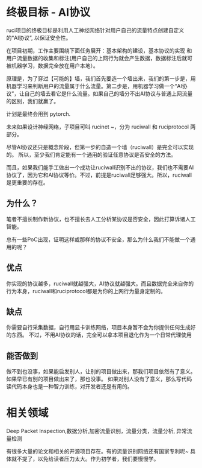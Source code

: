 # 终极目标 - AI协议

ruci项目的终极目标是利用人工神经网络针对用户自己的流量特点创建自定义的“AI协议”, 以保证安全性。

在项目初期，工作主要围绕下面任务展开：基本架构的建设，基本协议的实现 和用户流量数据的收集和标注(用户自己的上网行为就会产生数据，数据标注后就可被机器学习，数据完全放在用户本地）。

原理是，为了穿过【可能的】墙，我们首先要造一个墙出来，我们的第一步是，用机器学习来判断用户的流量属于什么流量。第二步是，用机器学习做一个“AI协议”，让自己的墙去看它是什么流量。如果自己的墙分不出AI协议与普通上网流量的区别，我们就赢了。

计划是最终会用到 pytorch. 

未来如果设计神经网络，子项目可叫 rucinet ~，分为 ruciwall 和 ruciprotocol 两部分。

尽管AI协议还只是概念阶段，但第一步的自造一个墙（ruciwall）是完全可以实现的。 所以，至少我们肯定能有一个通用的验证任意协议是否安全的方法。

而且，如果我们能手工做出一个成功让ruciwall识别不出的协议，我们也不需要AI协议了，因为它和AI协议等价。不过，前提是ruciwall足够强大。所以，ruciwall是更重要的存在。

## 为什么？

笔者不擅长制作新协议，也不擅长去人工分析某协议是否安全，因此打算诉诸人工智能。

总有一些PoC出现，证明这样或那样的协议不安全，那么为什么我们不能做一个通用的呢？

## 优点

你实现的协议越多，ruciwall就越强大，AI协议就越强大。而且数据完全来自你的行为本身，ruciwall和ruciprotocol都是为你的上网行为量身定制的。

## 缺点

你需要自行采集数据，自行用显卡训练网络，项目本身暂不会为你提供任何生成好的东西。
不过，不用AI协议的话，完全可以拿本项目退化作为一个日常代理使用



## 能否做到

做不到也没事，如果能启发别人，让别的项目做出来，那我们项目依然有了意义。
如果早已有别的项目做出来了，那也没事。
如果对别人没有了意义，那么写代码读代码本身也是一种智力训练，对开发者还是有用的。

# 相关领域

Deep Packet Inspection,数据分析,加密流量识别，流量分类，流量分析, 异常流量检测

有很多大量的论文和相关的开源项目存在。有的流量识别网络还有国家专利呢~
具体就不提了，以免给读者压力太大。作为初学者，我们要慢慢学。
